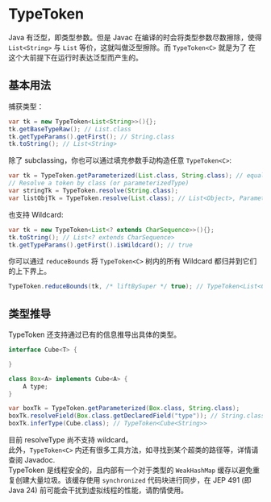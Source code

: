 # TypeToken

Java 有泛型，即类型参数。但是 Javac 在编译的时会将类型参数尽数擦除，使得 `List<String>` 与 `List` 等价，这就叫做泛型擦除。而 `TypeToken<C>` 就是为了
在这个大前提下在运行时表达泛型而产生的。

## 基本用法
捕获类型：  
```java
var tk = new TypeToken<List<String>>(){};
tk.getBaseTypeRaw(); // List.class
tk.getTypeParams().getFirst(); // String.class
tk.toString(); // List<String>
```

除了 subclassing，你也可以通过填充参数手动构造任意 `TypeToken<C>`:
```java
var tk = TypeToken.getParameterized(List.class, String.class); // equals to new TypeToken<List<String>>(){};
// Resolve a token by class (or parameterizedType)
var stringTk = TypeToken.resolve(String.class);
var listObjTk = TypeToken.resolve(List.class); // List<Object>, Parameters will be filled by TypeVars' upper/lower bound.
```

也支持 Wildcard:
```java
var tk = new TypeToken<List<? extends CharSequence>>(){};
tk.toString(); // List<? extends CharSequence>
tk.getTypeParams().getFirst().isWildcard(); // true
```

你可以通过 `reduceBounds` 将 `TypeToken<C>` 树内的所有 Wildcard 都归并到它们的上下界上。

```java
TypeToken.reduceBounds(tk, /* liftBySuper */ true); // TypeToken<List<CharSequence>>
```

## 类型推导

TypeToken 还支持通过已有的信息推导出具体的类型。

```java
interface Cube<T> {

}

class Box<A> implements Cube<A> {
    A type;
}

var boxTk = TypeToken.getParameterized(Box.class, String.class);
boxTk.resolveField(Box.class.getDeclaredField("type")); // String.class
boxTk.inferType(Cube.class); // TypeToken<Cube<String>>
```

目前 resolveType 尚不支持 wildcard。  
此外，`TypeToken<C>` 内还有很多工具方法，如寻找到某个超类的路径等，详情请查阅 Javadoc.  
TypeToken 是线程安全的，且内部有一个对于类型的 `WeakHashMap` 缓存以避免重复创建大量垃圾。该缓存使用 `synchronized` 代码块进行同步，在 JEP 491 (即 Java 24) 前可能会干扰到虚拟线程的性能，请酌情使用。

